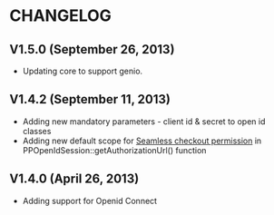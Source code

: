 
# CHANGELOG

## V1.5.0 (September 26, 2013)

   * Updating core to support genio.

## V1.4.2 (September 11, 2013)

   * Adding new mandatory parameters - client id & secret to open id classes
   * Adding new default scope for [Seamless checkout permission](https://developer.paypal.com/webapps/developer/docs/integration/direct/log-in-with-paypal/detailed/#seamlesscheckout) in PPOpenIdSession::getAuthorizationUrl() function


## V1.4.0 (April 26, 2013)


   * Adding support for Openid Connect

